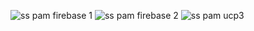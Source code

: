 ![ss pam firebase 1](https://github.com/user-attachments/assets/d18a89cb-67d7-447c-ba8b-8f1fe504965d)
![ss pam firebase 2](https://github.com/user-attachments/assets/71d7e689-17ec-4078-81ad-3abdc71e1b06)
![ss pam ucp3](https://github.com/user-attachments/assets/b052efd7-1e4d-43d4-ba65-971e2e05da46)
